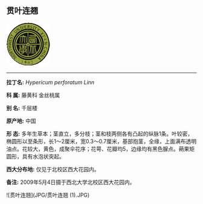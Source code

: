 ## 贯叶连翘

![西北大学校园网络植物志](JPG/nwu.gif)

---

**拉丁名:**  _Hypericum perforatum Linn_

**科 属:** 藤黄科 金丝桃属

**别 名:** 千层楼

**原产地:** 中国

**形  态:** 多年生草本；茎直立，多分枝；茎和枝两侧各有凸起的纵脉1条。叶较密，椭圆形以至条形，长1～2厘米，宽0.3～0.7厘米，基部抱茎，全缘，上面满布透明油点。花较大，黄色，成聚伞花序；花萼、花瓣均5，边缘均有黑色腺点。蒴果矩圆形，具有水泡状突起。

**西大分布地:** 仅见于北校区西大花园内。

**备注:** 2009年5月4日摄于西北大学北校区西大花园内。

![贯叶连翘](JPG/贯叶连翘 (1).JPG) 

